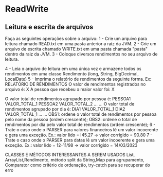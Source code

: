 # ReadWrite
## Leitura e escrita de arquivos
Faça as seguintes operações sobre o arquivo:
1 - Crie um arquivo para leitura chamado READ.txt em uma pasta anterior a raiz da JVM.
2 - Crie um arquivo de escrita chamado WRITE.txt em uma pasta chamada "pasta" dentro da raiz da JVM.
3 - Coloque diversos rendimentos no seu arquivo de leitura.

4 - Leia o arquivo de leitura em uma única vez e armazene todos os rendimentos em uma classe Rendimento (long, String, BigDecimal, LocalDate)
5 - Imprima o relatório de rendimentos da seguinte forma.
Ex:
RELATÓRIO DE RENDIMENTOS
O valor de rendimentos registrados no arquivo é: X
A pessoa que recebeu o maior valor foi: X

O valor total de rendimentos agrupado por pessoa é:
PESSOA1 VALOR_TOTAL_1
PESSOA2 VALOR_TOTAL_2
...
...
O valor total de rendimentos agrupado por dia é:
DIA1	VALOR_TOTAL_1
DIA2    VALOR_TOTAL_1
...
...
OBS1: ordene o valor total de rendimentos por pessoa pelo nome da pessoa (ordem crescente);
OBS2: ordene o total de rendimentos por dia pelo valor total de rendimentos (ordem crescente);
6 - Trate o caso onde o PARSER para valores financeiros lê um valor incoerente e gera uma exceção.
	Ex.: valor lido = I45.27 -> valor corrigido = 90.80
7 - Trate o caso onde o PARSER para datas lê um valor incoerente e gera uma exceção.
	Ex.: valor lido = 12-11/98 -> valor corrigido = 14/03/2023
	
CLASSES E MÉTODOS INTERESSANTES A SEREM USADOS
List, ArrayList,Rendimento, método split da String,Map para agrupamento, Comparator como critério de ordenação,
try-catch para se recuperar do erro
